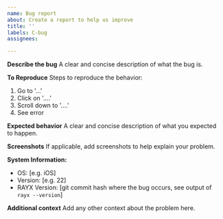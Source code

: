 ```yaml
---
name: Bug report
about: Create a report to help us improve
title: ''
labels: C-bug
assignees:

---
```


**Describe the bug**
A clear and concise description of what the bug is.

**To Reproduce**
Steps to reproduce the behavior:
1. Go to '...'
2. Click on '....'
3. Scroll down to '....'
4. See error

**Expected behavior**
A clear and concise description of what you expected to happen.

**Screenshots**
If applicable, add screenshots to help explain your problem.

**System Information:**
 - OS: [e.g. iOS]
 - Version: [e.g. 22]
 - RAYX Version: [git commit hash where the bug occurs, see output of `rayx --version`]

**Additional context**
Add any other context about the problem here.
